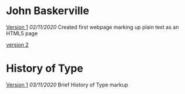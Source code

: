John Baskerville
================
[Version 1](https://laurengilmoreixd.github.io/john_baskerville/baskerville01.html)
*02/11/2020*
Created first webpage marking up plain text as an HTML5 page

[version 2](https://laurengilmoreixd.github.io/john_baskerville/baskerville02.html)












History of Type
===============
[Version 1](https://laurengilmoreixd.github.io/john_baskerville/brief_history_of_type01)
*03/11/2020* Brief History of Type markup